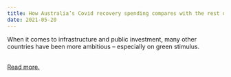 ```yaml
---
title: How Australia’s Covid recovery spending compares with the rest of the world
date: 2021-05-20
---
```

<p>When it comes to infrastructure and public investment, many other countries have been more ambitious – especially on green stimulus.</p><br>
<a href='https://www.theguardian.com/business/2021/may/20/how-australias-covid-recovery-spending-compares-with-the-rest-of-the-world'>Read more.</a>